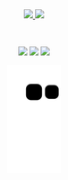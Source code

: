
  ##
 

<div align="center">
  <a href="https://github.com/palomaedeltrudes">
  <img height="180em" src="https://github-readme-stats.vercel.app/api?username=palomaedeltrudes&show_icons=true&theme=radical&include_all_commits=true&count_private=true"/>
  <img height="180em" src="https://github-readme-stats.vercel.app/api/top-langs/?username=palomaedeltrudes&layout=compact&langs_count=7&theme=dracula"/>
</div>
<div style="display: inline_block"><br>
</div>
  
  ##
 
<div align="center"> 
  <a href="https://instagram.com/palomaedeltrudes" target="_blank"><img src="https://img.shields.io/badge/-Instagram-%23E4405F?style=for-the-badge&logo=instagram&logoColor=white" target="_blank"></a>
  <a href = "mailto:lomita.trudys@gmail.com"><img src="https://img.shields.io/badge/-Gmail-%23333?style=for-the-badge&logo=gmail&logoColor=white" target="_blank"></a>
  <a href="https://www.linkedin.com/in/paloma-edeltrudes-088510247" target="_blank"><img src="https://img.shields.io/badge/-LinkedIn-%230077B5?style=for-the-badge&logo=linkedin&logoColor=white" target="_blank"></a> 
 
  ![Snake animation](https://github.com/rafaballerini/rafaballerini/blob/output/github-contribution-grid-snake.svg)
 
</div>
